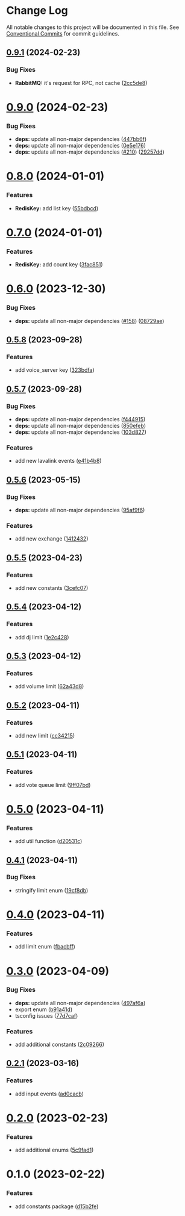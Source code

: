 # Change Log

All notable changes to this project will be documented in this file.
See [Conventional Commits](https://conventionalcommits.org) for commit guidelines.

## [0.9.1](https://github.com/NezuChan/library/compare/@nezuchan/constants@0.9.0...@nezuchan/constants@0.9.1) (2024-02-23)


### Bug Fixes

* **RabbitMQ:** it's request for RPC, not cache ([2cc5de8](https://github.com/NezuChan/library/commit/2cc5de8b5a0d8b0fc6f5f066df189f779065869e))





# [0.9.0](https://github.com/NezuChan/library/compare/@nezuchan/constants@0.8.0...@nezuchan/constants@0.9.0) (2024-02-23)


### Bug Fixes

* **deps:** update all non-major dependencies ([447bb6f](https://github.com/NezuChan/library/commit/447bb6fb431624f2681db537d149a2ddf6e6959c))
* **deps:** update all non-major dependencies ([0e5e176](https://github.com/NezuChan/library/commit/0e5e1764bac492b3c2a8d816b485c65ab5599b3c))
* **deps:** update all non-major dependencies ([#210](https://github.com/NezuChan/library/issues/210)) ([29257dd](https://github.com/NezuChan/library/commit/29257ddc7c94beb559e7866627fe118ddc31f173))





# [0.8.0](https://github.com/NezuChan/library/compare/@nezuchan/constants@0.7.0...@nezuchan/constants@0.8.0) (2024-01-01)


### Features

* **RedisKey:** add list key ([55bdbcd](https://github.com/NezuChan/library/commit/55bdbcdbe77860833b9dffd15a97844ade777ed7))





# [0.7.0](https://github.com/NezuChan/library/compare/@nezuchan/constants@0.6.0...@nezuchan/constants@0.7.0) (2024-01-01)


### Features

* **RedisKey:** add count key ([3fac851](https://github.com/NezuChan/library/commit/3fac8518e9dac110a0565459b2677b9626a4df93))





# [0.6.0](https://github.com/NezuChan/library/compare/@nezuchan/constants@0.5.8...@nezuchan/constants@0.6.0) (2023-12-30)


### Bug Fixes

* **deps:** update all non-major dependencies ([#158](https://github.com/NezuChan/library/issues/158)) ([08729ae](https://github.com/NezuChan/library/commit/08729ae3e6080c951d430a1a4265f34dae095788))





## [0.5.8](https://github.com/NezuChan/library/compare/@nezuchan/constants@0.5.7...@nezuchan/constants@0.5.8) (2023-09-28)


### Features

* add voice_server key ([323bdfa](https://github.com/NezuChan/library/commit/323bdfa941eb7589f65c70093712dba4b8da6698))





## [0.5.7](https://github.com/NezuChan/library/compare/@nezuchan/constants@0.5.6...@nezuchan/constants@0.5.7) (2023-09-28)


### Bug Fixes

* **deps:** update all non-major dependencies ([f444915](https://github.com/NezuChan/library/commit/f4449151149f5f0276017b1ad487223a32aebb52))
* **deps:** update all non-major dependencies ([850efeb](https://github.com/NezuChan/library/commit/850efeb4925c8ff7a80c76d81707312c05a252e0))
* **deps:** update all non-major dependencies ([103d827](https://github.com/NezuChan/library/commit/103d8278941a1c3b8581134c54a0c5c99b931627))


### Features

* add new lavalink events ([e41b4b8](https://github.com/NezuChan/library/commit/e41b4b82287b1bd539fdd3aac491656e26be640b))





## [0.5.6](https://github.com/NezuChan/utilities/compare/@nezuchan/constants@0.5.5...@nezuchan/constants@0.5.6) (2023-05-15)


### Bug Fixes

* **deps:** update all non-major dependencies ([95af9f6](https://github.com/NezuChan/utilities/commit/95af9f67efe6c10efbbf34f25af6e0b524fa10fc))


### Features

* add new exchange ([1412432](https://github.com/NezuChan/utilities/commit/14124323eb206435843dc36b88b68478c9a92a30))





## [0.5.5](https://github.com/NezuChan/utilities/compare/@nezuchan/constants@0.5.4...@nezuchan/constants@0.5.5) (2023-04-23)


### Features

* add new constants ([3cefc07](https://github.com/NezuChan/utilities/commit/3cefc0760cbb635c7c0dfef47d5cb6e4939ec33b))





## [0.5.4](https://github.com/NezuChan/utilities/compare/@nezuchan/constants@0.5.3...@nezuchan/constants@0.5.4) (2023-04-12)


### Features

* add dj limit ([1e2c428](https://github.com/NezuChan/utilities/commit/1e2c4284ae159cdaa8bb99a5140b3ac6f7a6a7bc))





## [0.5.3](https://github.com/NezuChan/utilities/compare/@nezuchan/constants@0.5.2...@nezuchan/constants@0.5.3) (2023-04-12)


### Features

* add volume limit ([62a43d8](https://github.com/NezuChan/utilities/commit/62a43d8ccd0d8689a60f6fbba17f82c06fbf65b3))





## [0.5.2](https://github.com/NezuChan/utilities/compare/@nezuchan/constants@0.5.1...@nezuchan/constants@0.5.2) (2023-04-11)


### Features

* add new limit ([cc34215](https://github.com/NezuChan/utilities/commit/cc3421598c8d2fd2f18711bdb5ed229bbad814c4))





## [0.5.1](https://github.com/NezuChan/utilities/compare/@nezuchan/constants@0.5.0...@nezuchan/constants@0.5.1) (2023-04-11)


### Features

* add vote queue limit ([9ff07bd](https://github.com/NezuChan/utilities/commit/9ff07bd9c73d5dc09e88c371892207562afe9c88))





# [0.5.0](https://github.com/NezuChan/utilities/compare/@nezuchan/constants@0.4.1...@nezuchan/constants@0.5.0) (2023-04-11)


### Features

* add util function ([d20531c](https://github.com/NezuChan/utilities/commit/d20531c559453a84c46c19828be24c491ddcf469))





## [0.4.1](https://github.com/NezuChan/utilities/compare/@nezuchan/constants@0.4.0...@nezuchan/constants@0.4.1) (2023-04-11)


### Bug Fixes

* stringify limit enum ([19cf8db](https://github.com/NezuChan/utilities/commit/19cf8db2be13f5bbbac736cfcaa26a59def7c48c))





# [0.4.0](https://github.com/NezuChan/utilities/compare/@nezuchan/constants@0.3.0...@nezuchan/constants@0.4.0) (2023-04-11)


### Features

* add limit enum ([fbacbff](https://github.com/NezuChan/utilities/commit/fbacbffbd2b9b4c14d30dd71893d30ab5d20ba14))





# [0.3.0](https://github.com/NezuChan/utilities/compare/@nezuchan/constants@0.2.1...@nezuchan/constants@0.3.0) (2023-04-09)


### Bug Fixes

* **deps:** update all non-major dependencies ([497af6a](https://github.com/NezuChan/utilities/commit/497af6adf829cd5d7a04edbefb31dcc022ecb881))
* export enum ([b91a41d](https://github.com/NezuChan/utilities/commit/b91a41dfe2b1901d9a1196e4465828b1457f9918))
* tsconfig issues ([77d7caf](https://github.com/NezuChan/utilities/commit/77d7caf1d0025325a077b5ba043b3d5093fe803b))


### Features

* add additional constants ([2c09266](https://github.com/NezuChan/utilities/commit/2c092666080345b0e49fbf2f69146facbf372cc4))





## [0.2.1](https://github.com/NezuChan/utilities/compare/@nezuchan/constants@0.2.0...@nezuchan/constants@0.2.1) (2023-03-16)


### Features

* add input events ([ad0cacb](https://github.com/NezuChan/utilities/commit/ad0cacbbb84f3bc7ab12db5be94e46f7404c3cf4))





# [0.2.0](https://github.com/NezuChan/utilities/compare/@nezuchan/constants@0.1.0...@nezuchan/constants@0.2.0) (2023-02-23)


### Features

* add additional enums ([5c9fad1](https://github.com/NezuChan/utilities/commit/5c9fad16d891a25113ce4fec9e137099383ea323))





# 0.1.0 (2023-02-22)


### Features

* add constants package ([d15b2fe](https://github.com/NezuChan/utilities/commit/d15b2fe120fe001fb89c2af1625e9f3265ef253f))
